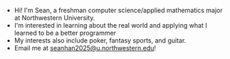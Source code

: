 - Hi! I'm Sean, a freshman computer science/applied mathematics major at Northwestern University.
- I'm interested in learning about the real world and applying what I learned to be a better programmer
- My interests also include poker, fantasy sports, and guitar.
- Email me at seanhan2025@u.northwestern.edu!

<!---
seanhan109/seanhan109 is a ✨ special ✨ repository because its `README.md` (this file) appears on your GitHub profile.
You can click the Preview link to take a look at your changes.
--->

